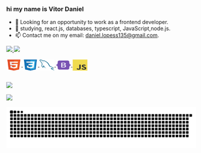 ### hi my name is Vitor Daniel

- 🔭 Looking for an opportunity to work as a frontend developer.
- 🌱 studying, react.js, databases, typescript, JavaScript,node.js.
- 📫 Contact me on my email: daniel.lopess135@gmail.com.

<div>
  <a href="https://github.com/vitor-daniel1">
  <img height="180em" src="https://github-readme-stats.vercel.app/api?username=vitor-daniel1&show_icons=true&theme=midnight-purple&include_all_commits=true&count_private=true"/>
  <img height="180em" src="https://github-readme-stats.vercel.app/api/top-langs/?username=vitor-daniel1&layout=compact&langs_count=7&theme=midnight-purple"/>
</div>

<div style="display: inline_block"><br>
  <img align="center" alt="daniel-HTML" height="30" width="40" src="https://raw.githubusercontent.com/devicons/devicon/master/icons/html5/html5-original.svg">
  <img align="center" alt="daniel-CSS" height="30" width="40" src="https://raw.githubusercontent.com/devicons/devicon/master/icons/css3/css3-original.svg">
  <img align="center" alt="daniel-Mysql" height="30" width="40" src="https://raw.githubusercontent.com/devicons/devicon/master/icons/mysql/mysql-original.svg">
  <img align="center" alt="daniel-bootstrap" height="30" width="40" src="https://raw.githubusercontent.com/devicons/devicon/master/icons/bootstrap/bootstrap-plain.svg">
  <img align="center" alt="daniel-JavaScript" height="30" width="40" src="https://raw.githubusercontent.com/devicons/devicon/master/icons/javascript/javascript-original.svg">
</div>
  
  ##
 
<div> 
  <a href = "daniel.lopess135@gmail.com"><img src="https://img.shields.io/badge/Gmail-D14836?style=for-the-badge&logo=gmail&logoColor=white" target="_blank"></a>
  
  
  <a href="https://www.linkedin.com/in/vitor-daniel-6a7a88197/" target="_blank"><img src="https://img.shields.io/badge/-LinkedIn-%230077B5?style=for-the-badge&logo=linkedin&logoColor=white" target="_blank"></a> 
 
  ![Snake animation](https://github.com/vitor-daniel1/vitor-daniel1/blob/output/github-contribution-grid-snake.svg)
 
</div>



